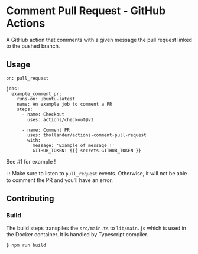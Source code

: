 # Comment Pull Request - GitHub Actions

A GitHub action that comments with a given message the pull request linked to the pushed branch.

## Usage

```
on: pull_request

jobs:
  example_comment_pr:
    runs-on: ubuntu-latest
    name: An example job to comment a PR
    steps:
      - name: Checkout
        uses: actions/checkout@v1

      - name: Comment PR
        uses: thollander/actions-comment-pull-request
        with:
          message: 'Example of message !'
          GITHUB_TOKEN: ${{ secrets.GITHUB_TOKEN }}
```

See #1 for example !

:information_source: : Make sure to listen to `pull_request` events. 
Otherwise, it will not be able to comment the PR and you'll have an error. 

## Contributing

### Build 

The build steps transpiles the `src/main.ts` to `lib/main.js` which is used in the Docker container. 
It is handled by Typescript compiler. 

```sh
$ npm run build
```